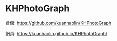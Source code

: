 # KHPhotoGraph

倉儲: https://github.com/kuanhaolin/KHPhotoGraph

網頁: https://kuanhaolin.github.io/KHPhotoGraph/
